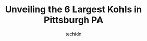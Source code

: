 ---
layout: ampstory
image: https://i0.wp.com/www.depkes.org/wp-content/uploads/2023/06/kohls-0-in-pittsburgh-pa-1685965808.jpeg?resize=640,853
author: techidn
featured: false
description: Discover the impressive array of Kohls options in Pittsburgh PA, where you can find 6 of the largest Kohls establishments in the area. From renowned classics to hidden gems, Pittsburgh PA of
title: Unveiling the 6 Largest Kohls in Pittsburgh PA
cover:
   title: Unveiling the 6 Largest Kohls in Pittsburgh PA
   subtitle: Rickpate
   background: https://www.depkes.org/wp-content/uploads/2023/06/kohls-0-in-pittsburgh-pa-1685965808.jpeg

pages: 
 - layout: thirds
   top: <h1>#1 Kohls</h1>
   bottom: "<p>Good customer service, nice clean aisles, organized and well stocked. Plenty of clothes come in different sizes which help alot. More variety could help with casual cloth</p>"
   background: https://www.depkes.org/wp-content/uploads/2023/06/kohls-1-in-pittsburgh-pa-1685965809.jpeg
   backgroundblur: true
 - layout: thirds
   top: <h1>#2 Kohls</h1>
   bottom: "<p>9911 Mountain View Dr, West Mifflin, PA 15122, United States</p>"
   background: https://www.depkes.org/wp-content/uploads/2023/06/kohls-2-in-pittsburgh-pa-1685965809.jpeg
   cta:
      link: https://www.depkes.org/blog/unveiling-the-6-largest-kohls-in-pittsburgh-pa/
      text: Unveiling the 6 Largest Kohls in Pittsburgh PA
 - layout: thirds
   top: <h1>#3 Kohls</h1>
   bottom: "<p>4801 McKnight Rd, Pittsburgh, PA 15237, United States</p>"
   background: https://www.depkes.org/wp-content/uploads/2023/06/kohls-3-in-pittsburgh-pa-1685965809.jpeg
   cta:
      link: https://www.depkes.org/blog/unveiling-the-6-largest-kohls-in-pittsburgh-pa/
      text: Unveiling the 6 Largest Kohls in Pittsburgh PA
 - layout: thirds
   top: <h1>#4 Kohls</h1>
   bottom: "<p>4000 Oxford Dr, Bethel Park, PA 15102, United States</p>"
   background: https://images.unsplash.com/photo-1488554378835-f7acf46e6c98?ixlib=rb-4.0.3&ixid=MnwxMjA3fDB8MHxwaG90by1wYWdlfHx8fGVufDB8fHx8&auto=format&fit=crop&w=640&h=853&q=80
   cta:
      link: https://www.depkes.org/blog/unveiling-the-6-largest-kohls-in-pittsburgh-pa/
      text: Unveiling the 6 Largest Kohls in Pittsburgh PA
 - layout: thirds
   top: <h1>#5 Kohls</h1>
   bottom: "<p>5357 William Flinn Hwy, Gibsonia, PA 15044, United States</p>"
   background: https://images.unsplash.com/photo-1615749413727-825b59a857b5?ixlib=rb-4.0.3&ixid=MnwxMjA3fDB8MHxwaG90by1wYWdlfHx8fGVufDB8fHx8&auto=format&fit=crop&w=640&h=853&q=80
   cta:
      link: https://www.depkes.org/blog/unveiling-the-6-largest-kohls-in-pittsburgh-pa/
      text: Unveiling the 6 Largest Kohls in Pittsburgh PA

 - layout: thirds
   middle: Continue reading...
   background: https://images.unsplash.com/photo-1540457036297-448b6b99e91c?ixlib=rb-4.0.3&ixid=MnwxMjA3fDB8MHxwaG90by1wYWdlfHx8fGVufDB8fHx8&auto=format&fit=crop&w=640&h=853&q=80
   cta:
      link: https://www.depkes.org/blog/unveiling-the-6-largest-kohls-in-pittsburgh-pa/
      text: Unveiling the 6 Largest Kohls in Pittsburgh PA
      
---